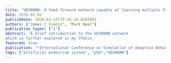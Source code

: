 ```yaml
---
title: "UESMANN: A feed-forward network capable of learning multiple functions"
date: 2016-01-01
publishDate: 2020-03-16T19:16:10.026509Z
authors: ["James C Finnis", "Mark Neal"]
publication_types: ["1"]
abstract: 'A brief introduction to the UESMANN network
which is further explored in my thesis.'
featured: true
publication: "*International Conference on Simulation of Adaptive Behavior*"
tags: ["artificial endocrine system", "phd","UESMANN"]
---
```


